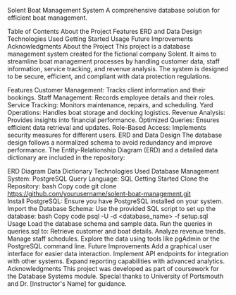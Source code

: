 Solent Boat Management System
A comprehensive database solution for efficient boat management.

Table of Contents
About the Project
Features
ERD and Data Design
Technologies Used
Getting Started
Usage
Future Improvements
Acknowledgments
About the Project
This project is a database management system created for the fictional company Solent. It aims to streamline boat management processes by handling customer data, staff information, service tracking, and revenue analysis.
The system is designed to be secure, efficient, and compliant with data protection regulations.

Features
Customer Management: Tracks client information and their bookings.
Staff Management: Records employee details and their roles.
Service Tracking: Monitors maintenance, repairs, and scheduling.
Yard Operations: Handles boat storage and docking logistics.
Revenue Analysis: Provides insights into financial performance.
Optimized Queries: Ensures efficient data retrieval and updates.
Role-Based Access: Implements security measures for different users.
ERD and Data Design
The database design follows a normalized schema to avoid redundancy and improve performance. The Entity-Relationship Diagram (ERD) and a detailed data dictionary are included in the repository:

ERD Diagram
Data Dictionary
Technologies Used
Database Management System: PostgreSQL
Query Language: SQL
Getting Started
Clone the Repository:
bash
Copy code
git clone https://github.com/yourusername/solent-boat-management.git  
Install PostgreSQL:
Ensure you have PostgreSQL installed on your system.
Import the Database Schema:
Use the provided SQL script to set up the database:
bash
Copy code
psql -U <username> -d <database_name> -f setup.sql  
Usage
Load the database schema and sample data.
Run the queries in queries.sql to:
Retrieve customer and boat details.
Analyze revenue trends.
Manage staff schedules.
Explore the data using tools like pgAdmin or the PostgreSQL command line.
Future Improvements
Add a graphical user interface for easier data interaction.
Implement API endpoints for integration with other systems.
Expand reporting capabilities with advanced analytics.
Acknowledgments
This project was developed as part of coursework for the Database Systems module. Special thanks to University of Portsmouth and Dr. [Instructor's Name] for guidance.
